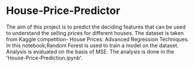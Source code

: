 # House-Price-Predictor
The aim of this project is to predict the deciding features that can be used to understand the selling prices for different houses. The dataset is taken from Kaggle competition- House Prices: Advanced Regression Techniques. In this notebook,Random Forest is used to train a model on the dataset. Analysis is evaluated on the basis of MSE. The analysis is done in the 'House-Price-Prediction.ipynb'.   

